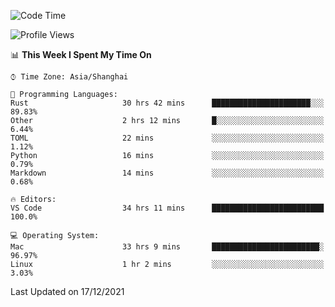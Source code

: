 <!--START_SECTION:waka-->
![Code Time](http://img.shields.io/badge/Code%20Time-821%20hrs%202%20mins-blue)

![Profile Views](http://img.shields.io/badge/Profile%20Views-6-blue)

📊 **This Week I Spent My Time On** 

```text
⌚︎ Time Zone: Asia/Shanghai

💬 Programming Languages: 
Rust                     30 hrs 42 mins      ██████████████████████░░░   89.83% 
Other                    2 hrs 12 mins       █░░░░░░░░░░░░░░░░░░░░░░░░   6.44% 
TOML                     22 mins             ░░░░░░░░░░░░░░░░░░░░░░░░░   1.12% 
Python                   16 mins             ░░░░░░░░░░░░░░░░░░░░░░░░░   0.79% 
Markdown                 14 mins             ░░░░░░░░░░░░░░░░░░░░░░░░░   0.68%

🔥 Editors: 
VS Code                  34 hrs 11 mins      █████████████████████████   100.0%

💻 Operating System: 
Mac                      33 hrs 9 mins       ████████████████████████░   96.97% 
Linux                    1 hr 2 mins         ░░░░░░░░░░░░░░░░░░░░░░░░░   3.03%

```


 Last Updated on 17/12/2021
<!--END_SECTION:waka-->
